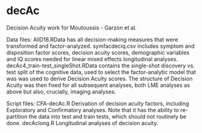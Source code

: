 # decAc
Decision Acuity work for Moutoussis - Garzon et al.

Data files:
AllD18.RData has all decision-making measures that were transformed and factor-analyzed.
symfacdeciq.csv includes symptom and disposition factor scores, decision acuity scores, demographic variables and IQ scores needed for linear mixed effects longitudinal analyses.
decAc4_train-test_singleShot.RData contains the single-shot discovery vs. test split of the cognitive data, used to select the factor-analytic model that was was used to derive Decision Acuity scores. The structure of Decision Acuity was then fixed for all subsequent analyses, both LME analyses as above but also, crucially, imaging analyses.

Script files:
CFA-decAc.R Derivation of decision acuity factors, including Exploratory and Confirmatory analyses. Note that it has the ability to re-partition the data into test and train tests, which should not routinely be done.
decAclong.R Longitudinal analyses of decision acuity.
